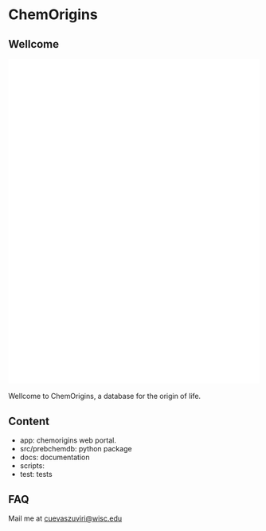 # ChemOrigins

## Wellcome

![ChemOrigins-Logo-White.png](ChemOrigins-Logo-White.png)

Wellcome to ChemOrigins, a database for the origin of life.
 

## Content

- app: chemorigins web portal.
- src/prebchemdb: python package
- docs: documentation
- scripts: 
- test: tests

## FAQ

Mail me at cuevaszuviri@wisc.edu
